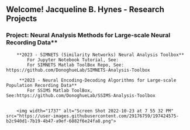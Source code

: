 ## Welcome! Jacqueline B. Hynes - Research Projects

### Project: Neural Analysis Methods for Large-scale Neural Recording Data**

        **2023 - SIMNETS (Similarity Networks) Neural Analysis Toolbox**
            For Jupyter Notebook Tutorial, See: 
            For SIMNETS Matlab ToolBox Repo, See:  https://github.com/DonoghueLab/SIMNETS-Analysis-Toolbox
            
         **2023 - Neural Encoding-Decoding Algorithms for Large-scale Population Recording Data**
            For SSIMS Matlab ToolBox, See:https://github.com/DonoghueLab/SSIMS-Analysis-Toolbox


        <img width="1737" alt="Screen Shot 2022-10-23 at 7 55 32 PM" src="https://user-images.githubusercontent.com/29176759/197424575-b2c940d1-7b19-4b47-a9ef-6082f6e24fa8.png">

